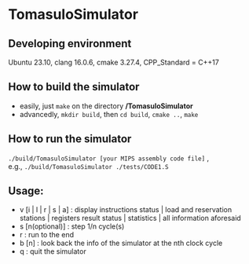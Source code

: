 # TomasuloSimulator

## Developing environment
Ubuntu 23.10, clang 16.0.6, cmake 3.27.4, CPP_Standard = C++17

## How to build the simulator
- easily, just `make` on the directory **/TomasuloSimulator**
- advancedly, `mkdir build`, then `cd build`, `cmake ..`, `make`

## How to run the simulator
`./build/TomasuloSimulator [your MIPS assembly code file]` ,  
e.g., `./build/TomasuloSimulator ./tests/CODE1.S`
## Usage:
- v [i | l | r | s | a] : display instructions status | load and reservation stations | registers result status | statistics | all information aforesaid
- s [n(optional)] : step 1/n cycle(s)
- r : run to the end
- b [n] : look back the info of the simulator at the nth clock cycle
- q : quit the simulator
